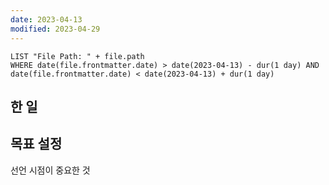 ```yaml
---
date: 2023-04-13
modified: 2023-04-29
---
```


```dataview
LIST "File Path: " + file.path
WHERE date(file.frontmatter.date) > date(2023-04-13) - dur(1 day) AND date(file.frontmatter.date) < date(2023-04-13) + dur(1 day)
```

## 한 일

## 목표 설정

선언 시점이 중요한 것
